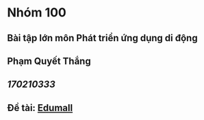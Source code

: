 Nhóm 100 
========
Bài tập lớn môn Phát triển ứng dụng di động
-------------------------------------------
Phạm Quyết Thắng
----------------
***170210333***
-
Đề tài: [Edumall](https://play.google.com/store/apps/details?id=topica.edumall.edu.vn)
----
